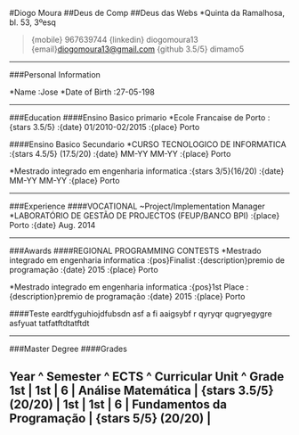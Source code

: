 #Diogo Moura
##Deus de Comp
##Deus das Webs
*Quinta da Ramalhosa, bl. 53, 3ºesq
>{mobile} 967639744
>{linkedin} diogomoura13
>{email}diogomoura13@gmail.com
>{github 3.5/5} dimamo5

------

###Personal Information

*Name
:Jose
*Date of Birth
:27\-05\-198

------

###Education
####Ensino Basico primario
*Ecole Francaise de Porto
:{stars 3.5/5}
:{date} 01\/2010\-02\/2015
:{place} Porto

####Ensino Basico Secundario
*CURSO TECNOLOGICO DE INFORMATICA
:{stars 4.5/5} (17.5\/20)
:{date} MM\-YY MM\-YY
:{place} Porto

*Mestrado integrado em engenharia informatica
:{stars 3/5}(16\/20)
:{date} MM\-YY MM\-YY
:{place} Porto

------

###Experience
####VOCATIONAL
~Project\/Implementation Manager
*LABORATÓRIO DE GESTÃO DE PROJECTOS (FEUP\/BANCO BPI)
:{place} Porto
:{date} Aug. 2014



------

###Awards
####REGIONAL PROGRAMMING CONTESTS
*Mestrado integrado em engenharia informatica
:{pos}Finalist
:{description}premio de programação
:{date} 2015
:{place} Porto

*Mestrado integrado em engenharia informatica
:{pos}1st Place
:{description}premio de programação
:{date} 2015
:{place} Porto

####Teste
eardtfyguhiojdfubsdn asf a fi aaigsybf r qyryqr  qugryegygre
asfyuat tatfatftdtatftdt


------

###Master Degree
####Grades

Year ^ Semester ^ ECTS ^ Curricular Unit ^ Grade
1st | 1st | 6 | Análise Matemática | {stars 3.5/5} (20\/20) |
1st | 1st | 6 | Fundamentos da Programação | {stars 5/5} (20\/20) |
------
